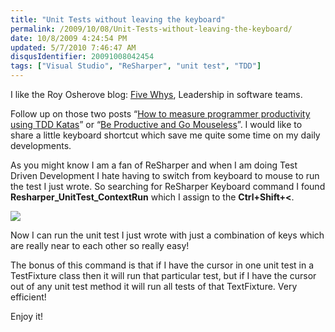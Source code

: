 ```yaml
---
title: "Unit Tests without leaving the keyboard"
permalink: /2009/10/08/Unit-Tests-without-leaving-the-keyboard/
date: 10/8/2009 4:24:54 PM
updated: 5/7/2010 7:46:47 AM
disqusIdentifier: 20091008042454
tags: ["Visual Studio", "ReSharper", "unit test", "TDD"]
---
```

I like the Roy Osherove blog: [Five Whys](http://5whys.com/), Leadership in software teams.

Follow up on those two posts “[How to measure programmer productivity using TDD Katas](http://feedproxy.google.com/~r/5whys/~3/EJ_zJ9h3pn0/how-to-measure-programmer-productivity-using-tdd-katas.html)” or “[Be Productive and Go Mouseless](http://feedproxy.google.com/~r/5whys/~3/3ugKivEOxAg/be-productive-and-go-mouseless.html)”. I would like to share a little keyboard shortcut which save me quite some time on my daily developments.
<!-- more -->

As you might know I am a fan of ReSharper and when I am doing Test Driven Development I hate having to switch from keyboard to mouse to run the test I just wrote. So searching for ReSharper Keyboard command I found **Resharper_UnitTest_ContextRun** which I assign to the **Ctrl+Shift+<**.

![](/images/2009/Unit-Tests-without-leaving-the-keyboard.png)

Now I can run the unit test I just wrote with just a combination of keys which are really near to each other so really easy!

The bonus of this command is that if I have the cursor in one unit test in a TestFixture class then it will run that particular test, but if I have the cursor out of any unit test method it will run all tests of that TextFixture. Very efficient!

Enjoy it!
